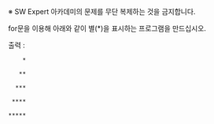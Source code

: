 ※ SW Expert 아카데미의 문제를 무단 복제하는 것을 금지합니다.

for문을 이용해 아래와 같이 별(\*)을 표시하는 프로그램을 만드십시오.

출력 :

```
    *

   **

  ***

 ****

*****
```
